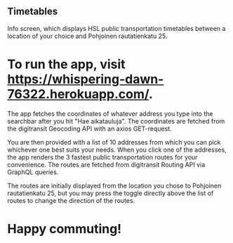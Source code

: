 ## Timetables
Info screen, which displays HSL public transportation timetables between a location of your choice and Pohjoinen rautatienkatu 25.

# To run the app, visit https://whispering-dawn-76322.herokuapp.com/.

The app fetches the coordinates of whatever address you type into the searchbar after you hit "Hae aikatauluja".
The coordinates are fetched from the digitransit Geocoding API with an axios GET-request.

You are then provided with a list of 10 addresses from which you can pick whichever one best suits your needs.
When you click one of the addresses, the app renders the 3 fastest public transportation routes for your convenience.
The routes are fetched from digitransit Routing API via GraphQL queries.

The routes are initially displayed from the location you chose to Pohjoinen rautatienkatu 25, but you may press the toggle directly above the list of routes to change the direction of the routes.

# Happy commuting!